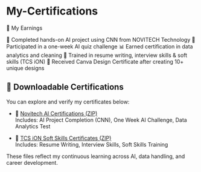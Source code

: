 # My-Certifications
🏅 My Earnings

🏅 Completed hands-on AI project using CNN from NOVITECH Technology
🧠 Participated in a one-week AI quiz challenge
📊 Earned certification in data analytics and cleaning
🧾 Trained in resume writing, interview skills & soft skills (TCS iON)
🎨 Received Canva Design Certificate after creating 10+ unique designs

## 📂 Downloadable Certifications

You can explore and verify my certificates below:

- 🧠 [Novitech AI Certifications (ZIP)](./Novitech-cert.zip)  
  Includes: AI Project Completion (CNN), One Week AI Challenge, Data Analytics Test

- 🧾 [TCS iON Soft Skills Certificates (ZIP)](./TCS%20iON-cert.zip)  
  Includes: Resume Writing, Interview Skills, Soft Skills Training

These files reflect my continuous learning across AI, data handling, and career development.
